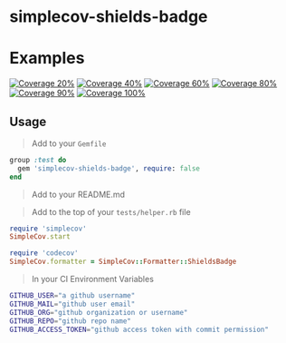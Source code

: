 # simplecov-shields-badge

# Examples

[![Coverage 20%](https://img.shields.io/badge/coverage-20%25-red.svg)](https://github.com/niltonvasques/simplecov-shields-badge)
[![Coverage 40%](https://img.shields.io/badge/coverage-40%25-orange.svg)](https://github.com/niltonvasques/simplecov-shields-badge)
[![Coverage 60%](https://img.shields.io/badge/coverage-40%25-yellow.svg)](https://github.com/niltonvasques/simplecov-shields-badge)
[![Coverage 80%](https://img.shields.io/badge/coverage-40%25-yellowgreen.svg)](https://github.com/niltonvasques/simplecov-shields-badge)
[![Coverage 90%](https://img.shields.io/badge/coverage-40%25-green.svg)](https://github.com/niltonvasques/simplecov-shields-badge)
[![Coverage 100%](https://img.shields.io/badge/coverage-40%25-brightgreen.svg)](https://github.com/niltonvasques/simplecov-shields-badge)


## Usage

> Add to your `Gemfile`

```ruby
group :test do
  gem 'simplecov-shields-badge', require: false
end
```

> Add to your README.md

> Add to the top of your `tests/helper.rb` file

```ruby
require 'simplecov'
SimpleCov.start

require 'codecov'
SimpleCov.formatter = SimpleCov::Formatter::ShieldsBadge
```

> In your CI Environment Variables

```sh
GITHUB_USER="a github username"
GITHUB_MAIL="github user email"
GITHUB_ORG="github organization or username"
GITHUB_REPO="github repo name"
GITHUB_ACCESS_TOKEN="github access token with commit permission"
```

